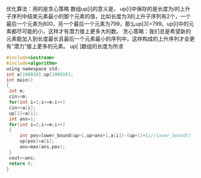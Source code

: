 优化算法：用的是贪心策略
       数组up[i]的意义是， up[i]中保存的是长度为i的上升子序列中结束元素最小的那个元素的值，比如长度为3的上升子序列有2个，一个最后一个元素为800，另一个最后一个元素为799，那么up[3]=799。up[i]中的元素都尽可能的小，这样才有潜力接上更多大的数。
      贪心策略：我们总是希望新的元素能加入到长度最长且最后一个元素最小的序列中，这样构成的上升序列才会更有“潜力”接上更多的元素。
       up[ ]数组的长度为所求
   ```c
#include<iostream>
#include<algorithm>
using namespace std;
int a[100010],up[100010];
int main()
{
	int m;
	cin>>m;
	for(int i=1;i<=m;i++)
	cin>>a[i];
	up[1]=a[1];
	int ans=1;
	for(int i=2;i<=m;i++)
	{
		int pos=lower_bound(up+1,up+ans+1,a[i])-(up+1)+1;//lower_bound() 返回一个迭代器，指向键值<= a[i]的第一个元素
		up[pos]=a[i];
		ans=max(ans,pos);
	}
	cout<<ans;
	return 0;
}

```   
